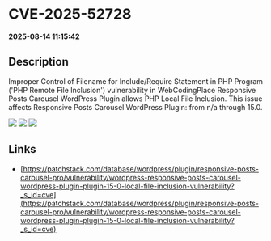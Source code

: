# CVE-2025-52728

**2025-08-14 11:15:42**

## Description
Improper Control of Filename for Include/Require Statement in PHP Program ('PHP Remote File Inclusion') vulnerability in WebCodingPlace Responsive Posts Carousel WordPress Plugin allows PHP Local File Inclusion. This issue affects Responsive Posts Carousel WordPress Plugin: from n/a through 15.0.

![](https://img.shields.io/static/v1?label=Score&message=7.5&color=red)
![](https://img.shields.io/static/v1?label=Severity&message=HIGH&color=red)
![](https://img.shields.io/static/v1?label=CWE&message=RFI&color=green)

## Links
- [https://patchstack.com/database/wordpress/plugin/responsive-posts-carousel-pro/vulnerability/wordpress-responsive-posts-carousel-wordpress-plugin-plugin-15-0-local-file-inclusion-vulnerability?_s_id=cve](https://patchstack.com/database/wordpress/plugin/responsive-posts-carousel-pro/vulnerability/wordpress-responsive-posts-carousel-wordpress-plugin-plugin-15-0-local-file-inclusion-vulnerability?_s_id=cve)
